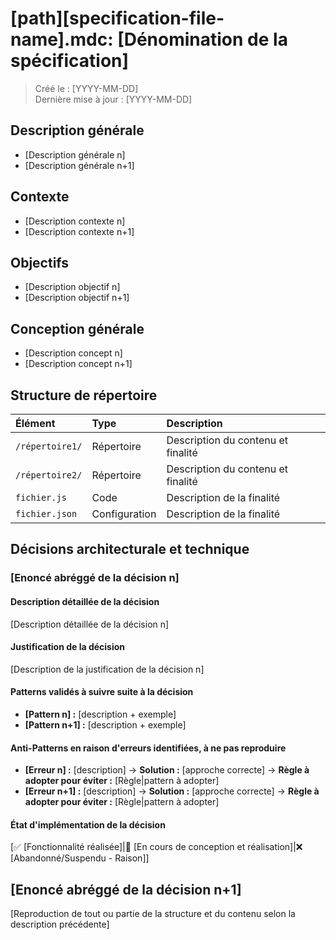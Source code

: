 # [path][specification-file-name].mdc: [Dénomination de la spécification]

> Créé le : [YYYY-MM-DD]  
> Dernière mise à jour : [YYYY-MM-DD]

## Description générale

- [Description générale n]
- [Description générale n+1]

## Contexte

- [Description contexte n]
- [Description contexte n+1]

## Objectifs

- [Description objectif n]
- [Description objectif n+1]

## Conception générale

- [Description concept n]
- [Description concept n+1]

## Structure de répertoire

| Élément | Type | Description |
|:--------|:-----|:------------|
| `/répertoire1/` | Répertoire | Description du contenu et finalité |
| `/répertoire2/` | Répertoire | Description du contenu et finalité |
| `fichier.js` | Code | Description de la finalité |
| `fichier.json` | Configuration | Description de la finalité |

## Décisions architecturale et technique

### [Enoncé abréggé de la décision n]

#### Description détaillée de la décision

[Description détaillée de la décision n]

#### Justification de la décision

[Description de la justification de la décision n]

#### Patterns validés à suivre suite à la décision

- **[Pattern n] :** [description + exemple]
- **[Pattern n+1] :** [description + exemple]

#### Anti-Patterns en raison d'erreurs identifiées, à ne pas reproduire

- **[Erreur n] :** [description] → **Solution :** [approche correcte] → **Règle à adopter pour éviter :** [Règle|pattern à adopter]
- **[Erreur n+1] :** [description] → **Solution :** [approche correcte] → **Règle à adopter pour éviter :** [Règle|pattern à adopter]

#### État d'implémentation de la décision 

[✅ [Fonctionnalité réalisée]|🚧 [En cours de conception et réalisation]|❌ [Abandonné/Suspendu - Raison]]

## [Enoncé abréggé de la décision n+1]

[Reproduction de tout ou partie de la structure et du contenu selon la description précédente]
